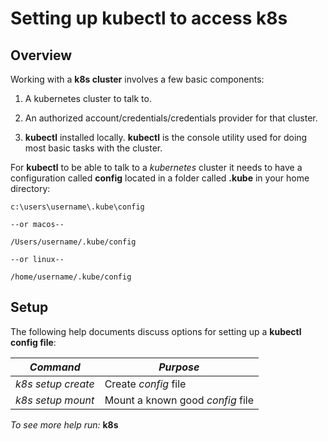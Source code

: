 # Setting up kubectl to access k8s

## Overview

Working with a **k8s cluster** involves a few basic components:

1. A kubernetes cluster to talk to.

2. An authorized account/credentials/credentials provider for that cluster.

3. **kubectl** installed locally. **kubectl** is the console utility used for doing most basic tasks with the cluster.

For **kubectl** to be able to talk to a _kubernetes_ cluster it needs to have a configuration called **config** located in a folder called **.kube** in your home directory:

```
c:\users\username\.kube\config

--or macos--

/Users/username/.kube/config

--or linux--

/home/username/.kube/config
```

## Setup

The following help documents discuss options for setting up a **kubectl config file**:

| **_Command_** | **_Purpose_** |
| -- | -- |
| _k8s setup create_ | Create _config_ file |
| _k8s setup mount_ | Mount a known good _config_ file |

_To see more help run:_
**k8s**